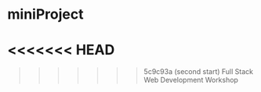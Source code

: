 # miniProject
<<<<<<< HEAD
=======

>>>>>>> 5c9c93a (second start)
Full Stack Web Development Workshop
